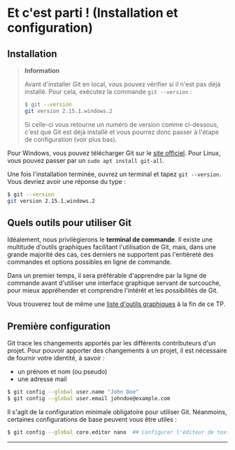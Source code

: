 # Et c'est parti ! (Installation et configuration)

## Installation

> **Information**
>
> Avant d'installer Git en local, vous pouvez vérifier si il n'est pas déjà installé. Pour cela, exécutez la commande `git --version` :
>
> ```bash
> $ git --version
> git version 2.15.1.windows.2
> ```
>
> Si celle-ci vous retourne un numéro de version comme ci-dessous, c'est que Git est déjà installé et vous pourrez donc passer à l'étape de configuration (voir plus bas).

Pour Windows, vous pouvez télécharger Git sur le [site officiel](http://git-scm.com).
Pour Linux, vous pouvez passer par un `sudo apt install git-all`.

Une fois l'installation terminée, ouvrez un terminal et tapez `git --version`. Vous devriez avoir une réponse du type :

```bash
$ git --version
git version 2.15.1.windows.2
```

## Quels outils pour utiliser Git

Idéalement, nous privilégierons le **terminal de commande**. Il existe une multitude d'outils graphiques facilitant l'utilisation de Git, mais, dans une grande majorité des cas, ces derniers ne supportent pas l'entiéreté des commandes et options possibles en ligne de commande.

Dans un premier temps, il sera préférable d'apprendre par la ligne de commande avant d'utiliser une interface graphique servant de surcouche, pour mieux appréhender et comprendre l'intérêt et les possibilités de Git.

Vous trouverez tout de même une [liste d'outils graphiques](#liste-doutils-graphiques) à la fin de ce TP.

## Première configuration

Git trace les changements apportés par les différents contributeurs d'un projet. Pour pouvoir apporter des changements à un projet, il est nécessaire de fournir votre identité, à savoir :

* un prénom et nom (ou pseudo)
* une adresse mail

```bash
$ git config --global user.name "John Doe"
$ git config --global user.email johndoe@example.com
```

Il s'agit de la configuration minimale obligatoire pour utiliser Git. Néanmoins, certaines configurations de base peuvent vous être utiles :

```bash
$ git config --global core.editor nano  ## Configurer l'éditeur de texte pour éditer les messages de commit.
```

___
